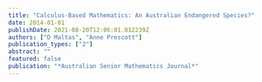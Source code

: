 ```yaml
---
title: "Calculus-Based Mathematics: An Australian Endangered Species?"
date: 2014-01-01
publishDate: 2021-08-20T12:06:01.012239Z
authors: ["D Maltas", "Anne Prescott"]
publication_types: ["2"]
abstract: ""
featured: false
publication: "*Australian Senior Mathematics Journal*"
---
```


